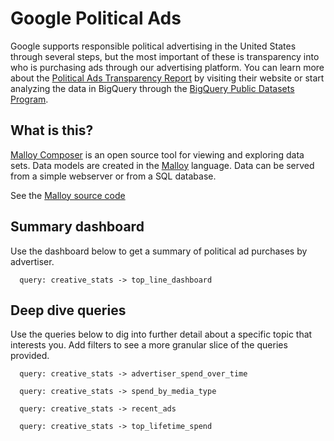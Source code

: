 # Google Political Ads
Google supports responsible political advertising in the United States through several steps, but the most important of these is transparency into who is purchasing ads through our advertising platform. You can learn more about the [Political Ads Transparency Report](https://adstransparency.google.com/political?political&region=US) by visiting their website or start analyzing the data in BigQuery through the [BigQuery Public Datasets Program](https://console.cloud.google.com/marketplace/product/transparency-report/google-political-ads).

## What is this?

[Malloy Composer](https://github.com/malloydata/malloy-composer) is an open source tool for viewing and exploring data sets.  Data models are created in the [Malloy](https://malloydata.github.io/malloy/documentation/) language.  Data can be served from a simple webserver or from a SQL database.

See the [Malloy source code](https://github.com/lloydtabb/baby_names/)


## Summary dashboard

Use the dashboard below to get a summary of political ad purchases by advertiser.

<!-- malloy-query
name="Summary Dashboard"
description="Advertiser Summary Dashboard"
model="./google_ads.malloy"
renderer="dashboard"
-->
```malloy
  query: creative_stats -> top_line_dashboard
```
## Deep dive queries
Use the queries below to dig into further detail about a specific topic that interests you. Add filters to see a more granular slice of the queries provided.
<!-- malloy-query
name="Advertiser spend over time"
description="Explore how each advertiser's spend has evolved month over month."
model="./google_ads.malloy"
-->
```malloy
  query: creative_stats -> advertiser_spend_over_time
```

<!-- malloy-query
name="Spend by media type"
description="Explore how ad spending broke down by ad type. Add a GROUP BY to see this for each individual advertiser"
model="./google_ads.malloy"
-->
```malloy
  query: creative_stats -> spend_by_media_type
```

<!-- malloy-query
name="Recent ads"
description="The ten most recent ads that generated at least 1 impression"
model="./google_ads.malloy"
-->
```malloy
  query: creative_stats -> recent_ads
```

<!-- malloy-query
name="Most expensive ads"
description="The ten expensive ads that generated at least 1 impression. Add a filter to see this list for each individual advertiser"
model="./google_ads.malloy"
-->
```malloy
  query: creative_stats -> top_lifetime_spend
```
